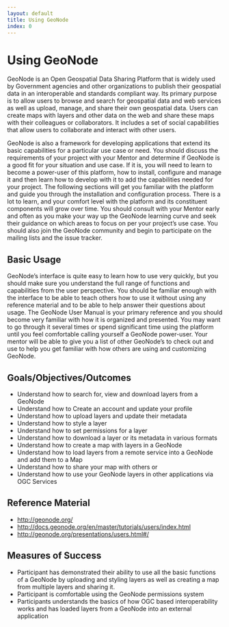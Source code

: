 ```yaml
---
layout: default
title: Using GeoNode 
index: 0
---
```


Using GeoNode
=============

GeoNode is an Open Geospatial Data Sharing Platform that is widely used by Government agencies and other organizations to publish their geospatial data in an interoperable and standards compliant way. Its primary purpose is to allow users to browse and search for geospatial data and web services as well as upload, manage, and share their own geospatial data. Users can create maps with layers and other data on the web and share these maps with their colleagues or collaborators. It includes a set of social capabilities that allow users to collaborate and interact with other users.


GeoNode is also a framework for developing applications that extend its basic capabilities for a particular use case or need. You should discuss the requirements of your project with your Mentor and determine if GeoNode is a good fit for your situation and use case. If it is, you will need to learn to become a power-user of this platform, how to install, configure and manage it and then learn how to develop with it to add the capabilities needed for your project. The following sections will get you familiar with the platform and guide you through the installation and configuration process. There is a lot to learn, and your comfort level with the platform and its constituent components will grow over time. You should consult with your Mentor early and often as you make your way up the GeoNode learning curve and seek their guidance on which areas to focus on per your project’s use case. You should also join the GeoNode community and begin to participate on the mailing lists and the issue tracker.

Basic Usage
-----------

GeoNode’s interface is quite easy to learn how to use very quickly, but you should make sure you understand the full range of functions and capabilities from the user perspective. You should be familiar enough with the interface to be able to teach others how to use it without using any reference material and to be able to help answer their questions about usage. The GeoNode User Manual is your primary reference and you should become very familiar with how it is organized and presented. You may want to go through it several times or spend significant time using the platform until you feel comfortable calling yourself a GeoNode power-user. Your mentor will be able to give you a list of other GeoNode’s to check out and use to help you get familiar with how others are using and customizing GeoNode.


Goals/Objectives/Outcomes
-------------------------

* Understand how to search for, view and download layers from a GeoNode
* Understand how to Create an account and update your profile
* Understand how to upload layers and update their metadata
* Understand how to style a layer
* Understand how to set permissions for a layer
* Understand how to download a layer or its metadata in various formats
* Understand how to create a map with layers in a GeoNode
* Understand how to load layers from a remote service into a GeoNode and add them to a Map
* Understand how to share your map with others or 
* Understand how to use your GeoNode layers in other applications via OGC Services


Reference Material
------------------

* http://geonode.org/
* http://docs.geonode.org/en/master/tutorials/users/index.html
* http://geonode.org/presentations/users.html#/

Measures of Success
-------------------

* Participant has demonstrated their ability to use all the basic functions of a GeoNode by uploading and styling layers as well as creating a map from multiple layers and sharing it.
* Participant is comfortable using the GeoNode permissions system
* Participants understands the basics of how OGC based interoperability works and has loaded layers from a GeoNode into an external application
